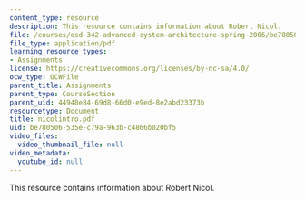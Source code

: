 ```yaml
---
content_type: resource
description: This resource contains information about Robert Nicol.
file: /courses/esd-342-advanced-system-architecture-spring-2006/be780506535ec79a963bc4866b020bf5_nicolintro.pdf
file_type: application/pdf
learning_resource_types:
- Assignments
license: https://creativecommons.org/licenses/by-nc-sa/4.0/
ocw_type: OCWFile
parent_title: Assignments
parent_type: CourseSection
parent_uid: 44948e84-69d8-66d0-e9ed-8e2abd23373b
resourcetype: Document
title: nicolintro.pdf
uid: be780506-535e-c79a-963b-c4866b020bf5
video_files:
  video_thumbnail_file: null
video_metadata:
  youtube_id: null
---
```

This resource contains information about Robert Nicol.